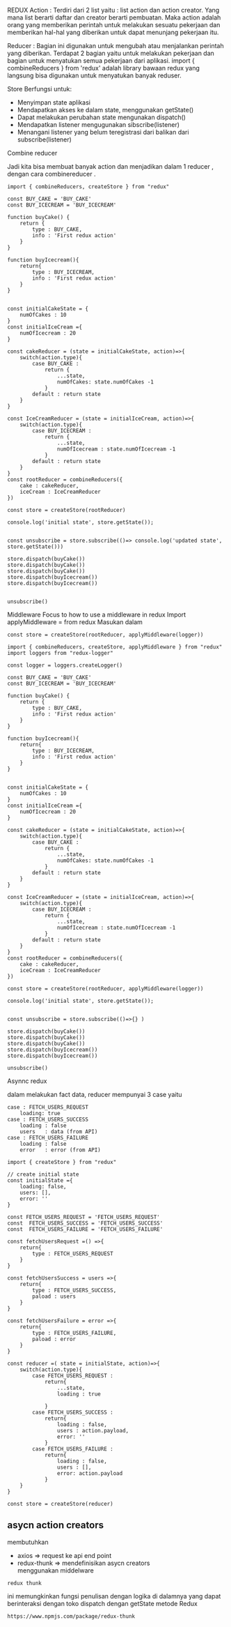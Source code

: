 REDUX
Action : 
Terdiri dari 2 list yaitu : list action dan action creator. Yang mana list berarti daftar dan creator berarti pembuatan. Maka action adalah orang yang memberikan perintah untuk melakukan sesuatu pekerjaan dan memberikan hal-hal yang diberikan untuk dapat menunjang pekerjaan itu. 

Reducer : 
Bagian ini digunakan untuk mengubah atau menjalankan perintah yang diberikan. Terdapat 2 bagian yaitu untuk melakukan pekerjaan dan bagian untuk menyatukan semua pekerjaan dari aplikasi. 
import { combineReducers } from 'redux'
adalah library bawaan redux yang langsung bisa digunakan untuk menyatukan banyak reduser. 
  

Store 
Berfungsi untuk:
-	Menyimpan state aplikasi 
-	Mendapatkan akses ke dalam state, menggunakan getState()
-	Dapat melakukan perubahan state mengunakan dispatch()
-	Mendapatkan listener mengugunakan sibscribe(listener)
-	Menangani listener yang belum teregistrasi dari balikan dari subscribe(listener)


Combine reducer 

Jadi kita bisa membuat banyak action dan menjadikan dalam 1 reducer , dengan cara combinereducer . 
```
import { combineReducers, createStore } from "redux"

const BUY_CAKE = 'BUY_CAKE'
const BUY_ICECREAM = 'BUY_ICECREAM'

function buyCake() {
    return {
        type : BUY_CAKE,
        info : 'First redux action'
    }
}

function buyIcecream(){
    return{
        type : BUY_ICECREAM,
        info : 'First redux action'
    }
}


const initialCakeState = {
    numOfCakes : 10
}
const initialIceCream ={
    numOfIcecream : 20
}

const cakeReducer = (state = initialCakeState, action)=>{
    switch(action.type){
        case BUY_CAKE : 
            return {
                ...state,
                numOfCakes: state.numOfCakes -1
            }
        default : return state
    }
}

const IceCreamReducer = (state = initialIceCream, action)=>{
    switch(action.type){
        case BUY_ICECREAM :
            return {
                ...state,
                numOfIcecream : state.numOfIcecream -1
            }
        default : return state
    }
}
const rootReducer = combineReducers({
    cake : cakeReducer,
    iceCream : IceCreamReducer
})

const store = createStore(rootReducer)

console.log('initial state', store.getState());


const unsubscribe = store.subscribe(()=> console.log('updated state', store.getState()))

store.dispatch(buyCake())
store.dispatch(buyCake())
store.dispatch(buyCake())
store.dispatch(buyIcecream())
store.dispatch(buyIcecream())


unsubscribe()
```

Middleware
Focus to how to use a middleware in redux
Import applyMiddleware = from redux
Masukan dalam 
``` 
const store = createStore(rootReducer, applyMiddleware(logger))
```
```
import { combineReducers, createStore, applyMiddleware } from "redux"
import loggers from "redux-logger"

const logger = loggers.createLogger()

const BUY_CAKE = 'BUY_CAKE'
const BUY_ICECREAM = 'BUY_ICECREAM'

function buyCake() {
    return {
        type : BUY_CAKE,
        info : 'First redux action'
    }
}

function buyIcecream(){
    return{
        type : BUY_ICECREAM,
        info : 'First redux action'
    }
}


const initialCakeState = {
    numOfCakes : 10
}
const initialIceCream ={
    numOfIcecream : 20
}

const cakeReducer = (state = initialCakeState, action)=>{
    switch(action.type){
        case BUY_CAKE : 
            return {
                ...state,
                numOfCakes: state.numOfCakes -1
            }
        default : return state
    }
}

const IceCreamReducer = (state = initialIceCream, action)=>{
    switch(action.type){
        case BUY_ICECREAM :
            return {
                ...state,
                numOfIcecream : state.numOfIcecream -1
            }
        default : return state
    }
}
const rootReducer = combineReducers({
    cake : cakeReducer,
    iceCream : IceCreamReducer
})

const store = createStore(rootReducer, applyMiddleware(logger))

console.log('initial state', store.getState());


const unsubscribe = store.subscribe(()=>{} )

store.dispatch(buyCake())
store.dispatch(buyCake())
store.dispatch(buyCake())
store.dispatch(buyIcecream())
store.dispatch(buyIcecream())

unsubscribe()
```

Asynnc redux

dalam melakukan fact data, reducer mempunyai 3 case yaitu
```
case : FETCH_USERS_REQUEST
    loading: true
case : FETCH_USERS_SUCCESS
    loading : false
    users   : data (from API)
case : FETCH_USERS_FAILURE
    loading : false
    error   : error (from API)
```


```
import { createStore } from "redux"

// create initial state
const initialState ={
    loading: false,
    users: [],
    error: ''
}

const FETCH_USERS_REQUEST = 'FETCH_USERS_REQUEST'
const  FETCH_USERS_SUCCESS = 'FETCH_USERS_SUCCESS'
const  FETCH_USERS_FAILURE = 'FETCH_USERS_FAILURE'

const fetchUsersRequest =() =>{
    return{
        type : FETCH_USERS_REQUEST
    }
}

const fetchUsersSuccess = users =>{
    return{
        type : FETCH_USERS_SUCCESS,
        paload : users
    }
}

const fetchUsersFailure = error =>{
    return{
        type : FETCH_USERS_FAILURE,
        paload : error
    }
}

const reducer =( state = initialState, action)=>{
    switch(action.type){
        case FETCH_USERS_REQUEST :
            return{
                ...state,
                loading : true

            }
        case FETCH_USERS_SUCCESS :
            return{
                loading : false,
                users : action.payload,
                error: ''
            }
        case FETCH_USERS_FAILURE :
            return{
                loading : false,
                users : [],
                error: action.payload
            }
    }
}

const store = createStore(reducer)
```


## asycn action creators
 membutuhkan 
 - axios => request ke api end point
 - redux-thunk => mendefinisikan asycn creators  
 menggunakan middelware

```
redux thunk
```
ini memungkinkan fungsi penulisan dengan logika di dalamnya yang dapat berinteraksi dengan toko dispatch dengan getState metode Redux
```
https://www.npmjs.com/package/redux-thunk
```
